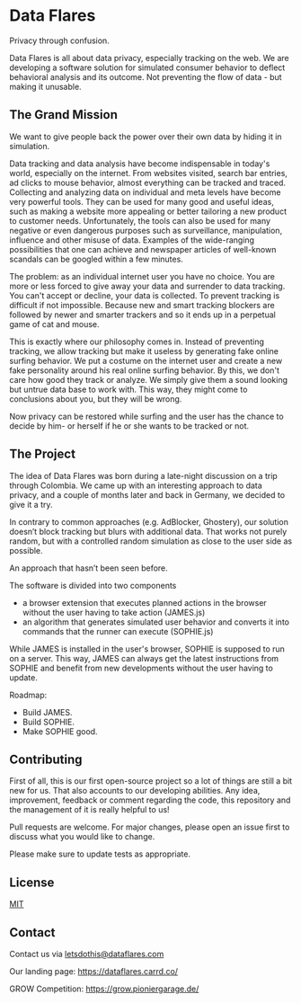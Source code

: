 # Data Flares
Privacy through confusion.

Data Flares is all about data privacy, especially tracking on the web. We are developing a software solution for simulated consumer behavior to deflect behavioral analysis and its outcome. Not preventing the flow of data - but making it unusable. 

## The Grand Mission
We want to give people back the power over their own data by hiding it in simulation.

Data tracking and data analysis have become indispensable in today's world, especially on the internet. From websites visited, search bar entries, ad clicks to mouse behavior, almost everything can be tracked and traced. Collecting and analyzing data on individual and meta levels have become very powerful tools. They can be used for many good and useful ideas, such as making a website more appealing or better tailoring a new product to customer needs. Unfortunately, the tools can also be used for many negative or even dangerous purposes such as surveillance, manipulation, influence and other misuse of data. Examples of the wide-ranging possibilities that one can achieve and newspaper articles of well-known scandals can be googled within a few minutes.

The problem: as an individual internet user you have no choice. You are more or less forced to give away your data and surrender to data tracking. You can't accept or decline, your data is collected. To prevent tracking is difficult if not impossible. Because new and smart tracking blockers are followed by newer and smarter trackers and so it ends up in a perpetual game of cat and mouse. 

This is exactly where our philosophy comes in. Instead of preventing tracking, we allow tracking but make it useless by generating fake online surfing behavior. We put a costume on the internet user and create a new fake personality around his real online surfing behavior. By this, we don't care how good they track or analyze. We simply give them a sound looking but untrue data base to work with. This way, they might come to conclusions about you, but they will be wrong.

Now privacy can be restored while surfing and the user has the chance to decide by him- or herself if he or she wants to be tracked or not. 

## The Project
The idea of Data Flares was born during a late-night discussion on a trip through Colombia. We came up with an interesting approach to data privacy, and a couple of months later and back in Germany, we decided to give it a try.

In contrary to common approaches (e.g. AdBlocker, Ghostery), our solution doesn’t block tracking but blurs with additional data. That works not purely random, but with a controlled random simulation as close to the user side as possible.

An approach that hasn’t been seen before.

The software is divided into two components

- a browser extension that executes planned actions in the browser without the user having to take action (JAMES.js)
- an algorithm that generates simulated user behavior and converts it into commands that the runner can execute (SOPHIE.js)

While JAMES is installed in the user's browser, SOPHIE is supposed to run on a server. This way, JAMES can always get the latest instructions from SOPHIE and benefit from new developments without the user having to update.

Roadmap:

- Build JAMES.
- Build SOPHIE.
- Make SOPHIE good.

## Contributing 

First of all, this is our first open-source project so a lot of things are still a bit new for us. That also accounts to our developing abilities. Any idea, improvement, feedback or comment regarding the code, this repository and the management of it is really helpful to us!

Pull requests are welcome. For major changes, please open an issue first to discuss what you would like to change.

Please make sure to update tests as appropriate.

## License

[MIT](https://choosealicense.com/licenses/mit/)

## Contact
Contact us via [letsdothis@dataflares.com](mailto:letsdothis@dataflares.com)

Our landing page: https://dataflares.carrd.co/

GROW Competition: https://grow.pioniergarage.de/
